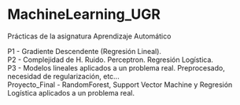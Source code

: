 # MachineLearning_UGR
Prácticas de la asignatura Aprendizaje Automático

P1 - Gradiente Descendente (Regresión Lineal).  
P2 - Complejidad de H. Ruido. Perceptron. Regresión Logística.  
P3 - Modelos lineales aplicados a un problema real. Preprocesado, necesidad de regularización, etc...  
Proyecto_Final - RandomForest, Support Vector Machine y Regresión Logística aplicados a un problema real.  
